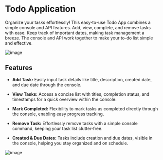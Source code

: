 # Todo Application
Organize your tasks effortlessly! This easy-to-use Todo App combines a simple console and API features. Add, view, complete, and remove tasks with ease. Keep track of important dates, making task management a breeze. The console and API work together to make your to-do list simple and effective.

![image](https://github.com/rahulaanand/TodoApp/assets/53602252/d1ca365f-7cd1-44b2-a9a1-eced07f29e72)

## Features

- **Add Task:** Easily input task details like title, description, created date, and due date through the console.

- **View Tasks:** Access a concise list with titles, completion status, and timestamps for a quick overview within the console.

- **Mark Completed:** Flexibility to mark tasks as completed directly through the console, enabling easy progress tracking.

- **Remove Task:** Effortlessly remove tasks with a simple console command, keeping your task list clutter-free.

- **Created & Due Dates:** Tasks include creation and due dates, visible in the console, helping you stay organized and on schedule.

![image](https://github.com/rahulaanand/TodoApp/assets/53602252/75f031e5-f3a6-49d5-b238-eedf2cb6406c)
